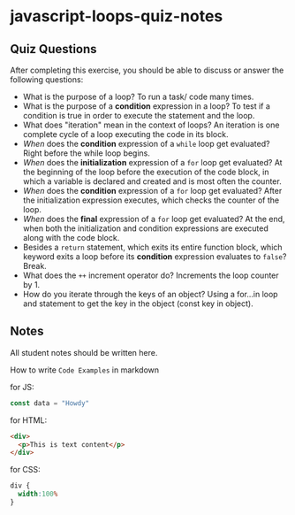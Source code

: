 # javascript-loops-quiz-notes

## Quiz Questions

After completing this exercise, you should be able to discuss or answer the following questions:

- What is the purpose of a loop?
To run a task/ code many times.
- What is the purpose of a **condition** expression in a loop?
To test if a condition is true in order to execute the statement and the loop.
- What does "iteration" mean in the context of loops?
An iteration is one complete cycle of a loop executing the code in its block.
- _When_ does the **condition** expression of a `while` loop get evaluated?
Right before the while loop begins.
- _When_ does the **initialization** expression of a `for` loop get evaluated?
At the beginning of the loop before the execution of the code block, in which a variable is declared and created and is most often the counter.
- _When_ does the **condition** expression of a `for` loop get evaluated?
After the initialization expression executes, which checks the counter of the loop.
- _When_ does the **final** expression of a `for` loop get evaluated?
At the end, when both the initialization and condition expressions are executed along with the code block.
- Besides a `return` statement, which exits its entire function block, which keyword exits a loop before its **condition** expression evaluates to `false`?
Break.
- What does the `++` increment operator do?
Increments the loop counter by 1.
- How do you iterate through the keys of an object?
Using a for...in loop and statement to get the key in the object (const key in object).

## Notes

All student notes should be written here.


How to write `Code Examples` in markdown

for JS:
```javascript
const data = "Howdy"
```

for HTML:
```html
<div>
  <p>This is text content</p>
</div>
```

for CSS:
```css
div {
  width:100%
}
```
